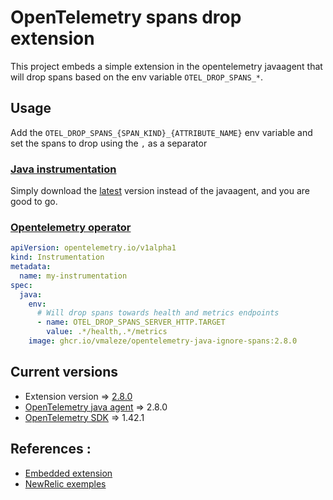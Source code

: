 # OpenTelemetry spans drop extension

This project embeds a simple extension in the opentelemetry javaagent that will drop spans based on the env variable `OTEL_DROP_SPANS_*`.

## Usage

Add the `OTEL_DROP_SPANS_{SPAN_KIND}_{ATTRIBUTE_NAME}` env variable and set the spans to drop using the `,` as a separator

### [Java instrumentation](https://opentelemetry.io/docs/instrumentation/java/automatic/)
Simply download the [latest](https://github.com/vmaleze/opentelemetry-java-ignore-spans/releases) version instead of the javaagent, and you are good to go.  


### [Opentelemetry operator](https://github.com/open-telemetry/opentelemetry-operator#use-customized-or-vendor-instrumentation)

```yaml
apiVersion: opentelemetry.io/v1alpha1
kind: Instrumentation
metadata:
  name: my-instrumentation
spec:
  java:
    env:
      # Will drop spans towards health and metrics endpoints
      - name: OTEL_DROP_SPANS_SERVER_HTTP.TARGET
        value: .*/health,.*/metrics
    image: ghcr.io/vmaleze/opentelemetry-java-ignore-spans:2.8.0
```

## Current versions
* Extension version => [2.8.0](https://github.com/vmaleze/opentelemetry-java-ignore-spans/releases)
* [OpenTelemetry java agent](https://github.com/open-telemetry/opentelemetry-java-instrumentation) => 2.8.0
* [OpenTelemetry SDK](https://github.com/open-telemetry/opentelemetry-java) => 1.42.1

## References :
* [Embedded extension](https://github.com/open-telemetry/opentelemetry-java-instrumentation/blob/main/examples/extension/README.md#embed-extensions-in-the-opentelemetry-agent)
* [NewRelic exemples](https://github.com/newrelic/newrelic-opentelemetry-examples)
